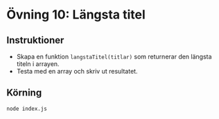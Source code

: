 # Övning 10: Längsta titel

## Instruktioner
- Skapa en funktion `langstaTitel(titlar)` som returnerar den längsta titeln i arrayen.
- Testa med en array och skriv ut resultatet.

## Körning
`node index.js`
